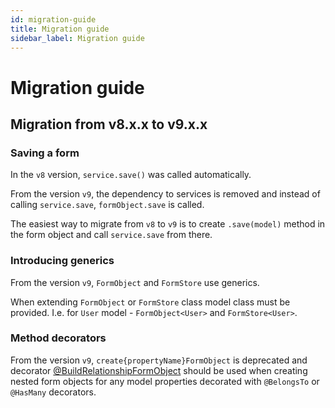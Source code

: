 ```yaml
---
id: migration-guide
title: Migration guide
sidebar_label: Migration guide
---
```


# Migration guide

## Migration from v8.x.x to v9.x.x

### Saving a form

In the `v8` version, `service.save()` was called automatically.

From the version `v9`, the dependency to services is removed and instead of calling `service.save`, `formObject.save` is called.

The easiest way to migrate from `v8` to `v9` is to create `.save(model)` method in the form object and call `service.save` from there.

### Introducing generics

From the version `v9`, `FormObject` and `FormStore` use generics.

When extending `FormObject` or `FormStore` class model class must be provided. I.e. for `User` model - `FormObject<User>` and `FormStore<User>`.

### Method decorators

From the version `v9`, `create{propertyName}FormObject` is deprecated and decorator [@BuildRelationshipFormObject](./api-reference/decorators.md#buildrelationshipformobjectpropertyname-string) should be used when creating nested form objects for any model properties decorated with `@BelongsTo` or `@HasMany` decorators.
